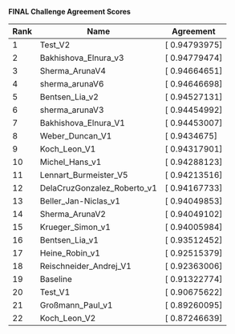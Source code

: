 **FINAL Challenge Agreement Scores**



|Rank|Name|Agreement|
|----|-----|---|
|1|Test_V2|[ 0.94793975]|
|2|Bakhishova_Elnura_v3|[ 0.94779474]|
|3|Sherma_ArunaV4|[ 0.94664651]|
|4|sherma_arunaV6|[ 0.94646698]|
|5|Bentsen_Lia_v2|[ 0.94527131]|
|6|sherma_arunaV3|[ 0.94454992]|
|7|Bakhishova_Elnura_V1|[ 0.94453007]|
|8|Weber_Duncan_V1|[ 0.9434675]|
|9|Koch_Leon_V1|[ 0.94317901]|
|10|Michel_Hans_v1|[ 0.94288123]|
|11|Lennart_Burmeister_V5|[ 0.94213516]|
|12|DelaCruzGonzalez_Roberto_v1|[ 0.94167733]|
|13|Beller_Jan-Niclas_v1|[ 0.94049853]|
|14|Sherma_ArunaV2|[ 0.94049102]|
|15|Krueger_Simon_v1|[ 0.94005984]|
|16|Bentsen_Lia_v1|[ 0.93512452]|
|17|Heine_Robin_v1|[ 0.92515379]|
|18|Reischneider_Andrej_V1|[ 0.92363006]|
|19|Baseline|[ 0.91322774]|
|20|Test_V1|[ 0.90675622]|
|21|Großmann_Paul_v1|[ 0.89260095]|
|22|Koch_Leon_V2|[ 0.87246639]|

